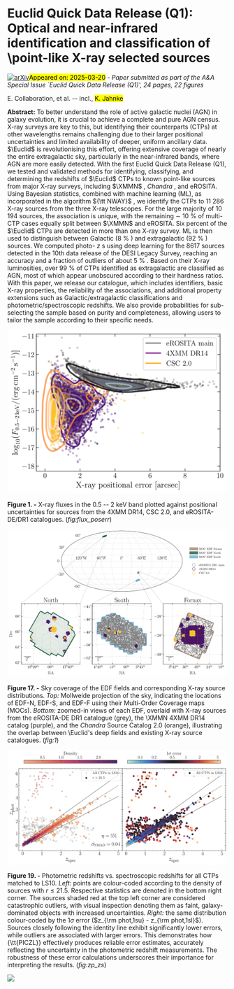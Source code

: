 <div class="macros" style="visibility:hidden;">
$\newcommand{\ensuremath}{}$
$\newcommand{\xspace}{}$
$\newcommand{\object}[1]{\texttt{#1}}$
$\newcommand{\farcs}{{.}''}$
$\newcommand{\farcm}{{.}'}$
$\newcommand{\arcsec}{''}$
$\newcommand{\arcmin}{'}$
$\newcommand{\ion}[2]{#1#2}$
$\newcommand{\textsc}[1]{\textrm{#1}}$
$\newcommand{\hl}[1]{\textrm{#1}}$
$\newcommand{\footnote}[1]{}$
$\newcommand{\orcid}[1]$</div>



<div id="title">

# Euclid Quick Data Release (Q1): Optical and near-infrared identification and classification of \\point-like X-ray selected sources

</div>
<div id="comments">

[![arXiv](https://img.shields.io/badge/arXiv-2503.15316-b31b1b.svg)](https://arxiv.org/abs/2503.15316)<mark>Appeared on: 2025-03-20</mark> -  _Paper submitted as part of the A&A Special Issue `Euclid Quick Data Release (Q1)', 24 pages, 22 figures_

</div>
<div id="authors">

E. Collaboration, et al. -- incl., <mark>K. Jahnke</mark>

</div>
<div id="abstract">

**Abstract:** To better understand the role of active galactic nuclei (AGN) in galaxy evolution, it is crucial to achieve a complete and pure AGN census. X-ray surveys are key to this, but identifying their counterparts (CTPs) at other wavelengths remains challenging due to their larger positional uncertainties and limited availability of deeper, uniform ancillary data. $\Euclid$ is revolutionising this effort, offering extensive coverage of nearly the entire extragalactic sky, particularly in the near-infrared bands, where AGN are more easily detected. With the first Euclid Quick Data Release (Q1), we tested and validated methods for identifying, classifying, and determining the redshifts of $\Euclid$ CTPs to known point-like sources from major X-ray surveys, including $\XMMN$ , _Chandra_ , and eROSITA. Using Bayesian statistics, combined with machine learning (ML), as incorporated in the algorithm ${\tt NWAY}$ , we identify the CTPs to 11 286 X-ray sources from the three X-ray telescopes. For the large majority of 10 194 sources, the association is unique, with the remaining $\sim$ 10 \% of multi-CTP cases equally split between $\XMMN$ and eROSITA. Six percent of the $\Euclid$ CTPs are detected in more than one X-ray survey. ML is then used to distinguish between Galactic (8 \% ) and extragalactic (92 \% ) sources. We computed photo- $z$ s using deep learning for the 8617 sources detected in the 10th data release of the DESI Legacy Survey, reaching an accuracy and a fraction of outliers of about 5 \% . Based on their X-ray luminosities, over 99 \% of CTPs identified as extragalactic are classified as AGN, most of which appear unobscured according to their hardness ratios. With this paper, we release our catalogue, which includes identifiers, basic X-ray properties, the reliability of the associations, and additional property extensions such as Galactic/extragalactic classifications and photometric/spectroscopic redshifts. We also provide probabilities for sub-selecting the sample based on purity and completeness, allowing users to tailor the sample according to their specific needs.

</div>

<div id="div_fig1">

<img src="tmp_2503.15316/./flux_poserr.png" alt="Fig1" width="100%"/>

**Figure 1. -** X-ray fluxes in the 0.5 -- 2 keV band plotted against positional uncertainties for sources from the 4XMM DR14, CSC 2.0, and eROSITA-DE/DR1 catalogues. (*fig:flux_poserr*)

</div>
<div id="div_fig2">

<img src="tmp_2503.15316/./mollweide.png" alt="Fig17" width="100%"/>

**Figure 17. -** Sky coverage of the EDF fields and corresponding X-ray source distributions. _Top:_ Mollweide projection of the sky, indicating the locations of EDF-N, EDF-S, and EDF-F using their Multi-Order Coverage maps (MOCs). _Bottom:_ zoomed-in views of each EDF, overlaid with X-ray sources from the eROSITA-DE DR1 catalogue (grey), the \XMMN 4XMM DR14 catalog (purple), and the _Chandra_ Source Catalog 2.0 (orange), illustrating the overlap between \Euclid's deep fields and existing X-ray source catalogues. (*fig:1*)

</div>
<div id="div_fig3">

<img src="tmp_2503.15316/./phz_specz_combined.png" alt="Fig19" width="100%"/>

**Figure 19. -** Photometric redshifts vs. spectroscopic redshifts for all CTPs matched to LS10. _Left:_ points are colour-coded according to the density of sources with $r \leq 21.5$. Respective statistics are denoted in the bottom right corner. The sources shaded red at the top left corner are considered catastrophic outliers, with visual inspection denoting them as faint, galaxy-dominated objects with increased uncertainties. _Right:_ the same distribution colour-coded by the $1\sigma$ error ($z_{\rm phot,1su} - z_{\rm phot,1sl}$). Sources closely following the identity line exhibit significantly lower errors, while outliers are associated with larger errors. This demonstrates how {\tt{PICZL}} effectively produces reliable error estimates, accurately reflecting the uncertainty in the photometric redshift measurements. The robustness of these error calculations underscores their importance for interpreting the results. (*fig:zp_zs*)

</div><div id="qrcode"><img src=https://api.qrserver.com/v1/create-qr-code/?size=100x100&data="https://arxiv.org/abs/2503.15316"></div>